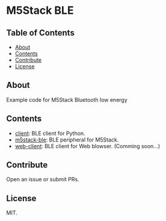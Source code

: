 # M5Stack BLE 

## Table of Contents

* [About](#about)
* [Contents](#contents)
* [Contribute](#contribute)
* [License](#license)

## About

Example code for M5Stack Bluetooth low energy

## Contents

* [client](client/): BLE client for Python.
* [m5stack-ble](m5stack-ble/): BLE peripheral for M5Stack. 
* [web-client](web-client/): BLE client for Web blowser. (Comming soon...) 

## Contribute

Open an issue or submit PRs.

## License

MIT.